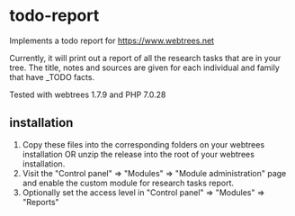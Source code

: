 # todo-report
Implements a todo report for https://www.webtrees.net

Currently, it will print out a report of all the research tasks that are in your tree. The title, notes and sources are given for each individual and family that have _TODO facts.

Tested with webtrees 1.7.9 and PHP 7.0.28

## installation
1. Copy these files into the corresponding folders on your webtrees installation OR unzip the release into the root of your webtrees installation.
2. Visit the "Control panel" => "Modules" => "Module administration" page and enable the custom module for research tasks report.
3. Optionally set the access level in "Control panel" => "Modules" => "Reports"
